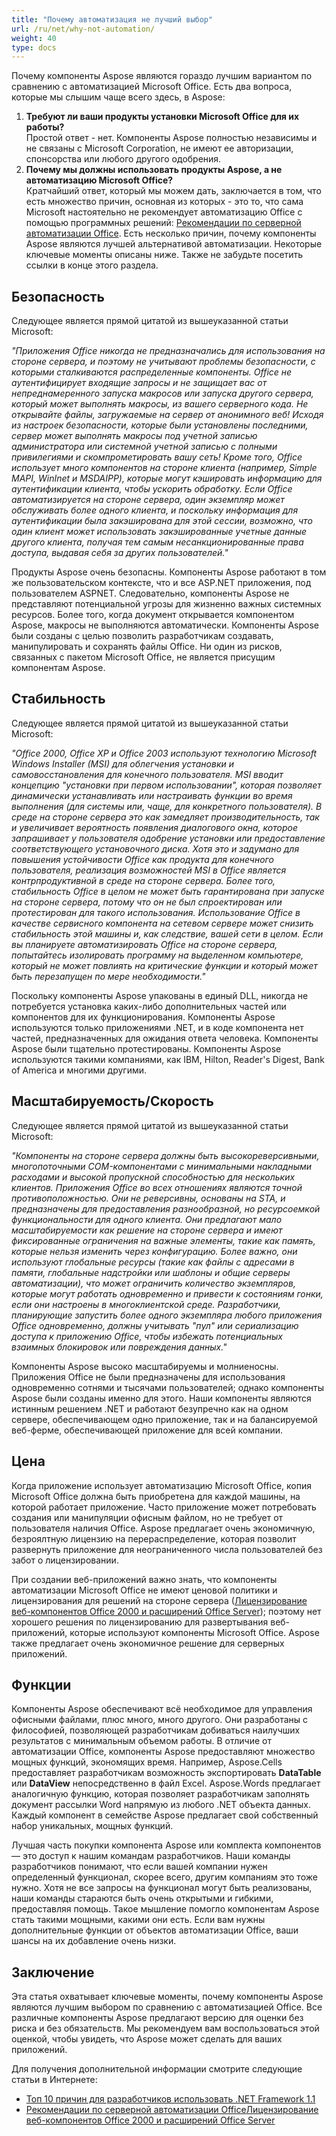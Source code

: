 ```yaml
---
title: "Почему автоматизация не лучший выбор"
url: /ru/net/why-not-automation/
weight: 40
type: docs
---
```


Почему компоненты Aspose являются гораздо лучшим вариантом по сравнению с автоматизацией Microsoft Office. Есть два вопроса, которые мы слышим чаще всего здесь, в Aspose:

1. **Требуют ли ваши продукты установки Microsoft Office для их работы?**  
   Простой ответ - нет. Компоненты Aspose полностью независимы и не связаны с Microsoft Corporation, не имеют ее авторизации, спонсорства или любого другого одобрения.
2. **Почему мы должны использовать продукты Aspose, а не автоматизацию Microsoft Office?**  
   Кратчайший ответ, который мы можем дать, заключается в том, что есть множество причин, основная из которых - это то, что сама Microsoft настоятельно не рекомендует автоматизацию Office с помощью программных решений: [Рекомендации по серверной автоматизации Office](https://support.microsoft.com/?scid=kb;EN-US;q257757). Есть несколько причин, почему компоненты Aspose являются лучшей альтернативой автоматизации. Некоторые ключевые моменты описаны ниже. Также не забудьте посетить ссылки в конце этого раздела.

## **Безопасность**

Следующее является прямой цитатой из вышеуказанной статьи Microsoft:

_"Приложения Office никогда не предназначались для использования на стороне сервера, и поэтому не учитывают проблемы безопасности, с которыми сталкиваются распределенные компоненты. Office не аутентифицирует входящие запросы и не защищает вас от непреднамеренного запуска макросов или запуска другого сервера, который может выполнять макросы, из вашего серверного кода. Не открывайте файлы, загружаемые на сервер от анонимного веб! Исходя из настроек безопасности, которые были установлены последними, сервер может выполнять макросы под учетной записью администратора или системной учетной записью с полными привилегиями и скомпрометировать вашу сеть! Кроме того, Office использует много компонентов на стороне клиента (например, Simple MAPI, WinInet и MSDAIPP), которые могут кэшировать информацию для аутентификации клиента, чтобы ускорить обработку. Если Office автоматизируется на стороне сервера, один экземпляр может обслуживать более одного клиента, и поскольку информация для аутентификации была закэширована для этой сессии, возможно, что один клиент может использовать закэшированные учетные данные другого клиента, получая тем самым несанкционированные права доступа, выдавая себя за других пользователей."_

Продукты Aspose очень безопасны. Компоненты Aspose работают в том же пользовательском контексте, что и все ASP.NET приложения, под пользователем ASPNET. Следовательно, компоненты Aspose не представляют потенциальной угрозы для жизненно важных системных ресурсов. Более того, когда документ открывается компонентом Aspose, макросы не выполняются автоматически. Компоненты Aspose были созданы с целью позволить разработчикам создавать, манипулировать и сохранять файлы Office. Ни один из рисков, связанных с пакетом Microsoft Office, не является присущим компонентам Aspose.

## **Стабильность**

Следующее является прямой цитатой из вышеуказанной статьи Microsoft:

_"Office 2000, Office XP и Office 2003 используют технологию Microsoft Windows Installer (MSI) для облегчения установки и самовосстановления для конечного пользователя. MSI вводит концепцию "установки при первом использовании", которая позволяет динамически устанавливать или настраивать функции во время выполнения (для системы или, чаще, для конкретного пользователя). В среде на стороне сервера это как замедляет производительность, так и увеличивает вероятность появления диалогового окна, которое запрашивает у пользователя одобрение установки или предоставление соответствующего установочного диска. Хотя это и задумано для повышения устойчивости Office как продукта для конечного пользователя, реализация возможностей MSI в Office является контрпродуктивной в среде на стороне сервера. Более того, стабильность Office в целом не может быть гарантирована при запуске на стороне сервера, потому что он не был спроектирован или протестирован для такого использования. Использование Office в качестве сервисного компонента на сетевом сервере может снизить стабильность этой машины и, как следствие, вашей сети в целом. Если вы планируете автоматизировать Office на стороне сервера, попытайтесь изолировать программу на выделенном компьютере, который не может повлиять на критические функции и который может быть перезапущен по мере необходимости."_

Поскольку компоненты Aspose упакованы в единый DLL, никогда не потребуется установка каких-либо дополнительных частей или компонентов для их функционирования. Компоненты Aspose используются только приложениями .NET, и в коде компонента нет частей, предназначенных для ожидания ответа человека. Компоненты Aspose были тщательно протестированы. Компоненты Aspose используются такими компаниями, как IBM, Hilton, Reader's Digest, Bank of America и многими другими.

## **Масштабируемость/Скорость**

Следующее является прямой цитатой из вышеуказанной статьи Microsoft:

_"Компоненты на стороне сервера должны быть высокореверсивными, многопоточными COM-компонентами с минимальными накладными расходами и высокой пропускной способностью для нескольких клиентов. Приложения Office во всех отношениях являются точной противоположностью. Они не реверсивны, основаны на STA, и предназначены для предоставления разнообразной, но ресурсоемкой функциональности для одного клиента. Они предлагают мало масштабируемости как решение на стороне сервера и имеют фиксированные ограничения на важные элементы, такие как память, которые нельзя изменить через конфигурацию. Более важно, они используют глобальные ресурсы (такие как файлы с адресами в памяти, глобальные надстройки или шаблоны и общие серверы автоматизации), что может ограничить количество экземпляров, которые могут работать одновременно и привести к состояниям гонки, если они настроены в многоклиентской среде. Разработчики, планирующие запустить более одного экземпляра любого приложения Office одновременно, должны учитывать "пул" или сериализацию доступа к приложению Office, чтобы избежать потенциальных взаимных блокировок или повреждения данных."_

Компоненты Aspose высоко масштабируемы и молниеносны. Приложения Office не были предназначены для использования одновременно сотнями и тысячами пользователей; однако компоненты Aspose были созданы именно для этого. Наши компоненты являются истинным решением .NET и работают безупречно как на одном сервере, обеспечивающем одно приложение, так и на балансируемой веб-ферме, обеспечивающей приложение для всей компании.

## **Цена**

Когда приложение использует автоматизацию Microsoft Office, копия Microsoft Office должна быть приобретена для каждой машины, на которой работает приложение. Часто приложение может потребовать создания или манипуляции офисным файлом, но не требует от пользователя наличия Office. Aspose предлагает очень экономичную, безроялтную лицензию на перераспределение, которая позволит развернуть приложение для неограниченного числа пользователей без забот о лицензировании.

При создании веб-приложений важно знать, что компоненты автоматизации Microsoft Office не имеют ценовой политики и лицензирования для решений на стороне сервера ([Лицензирование веб-компонентов Office 2000 и расширений Office Server](https://support.microsoft.com/?scid=kb;EN-US;q243006)); поэтому нет хорошего решения по лицензированию для развертывания веб-приложений, которые используют компоненты Microsoft Office. Aspose также предлагает очень экономичное решение для серверных приложений.

## **Функции**

Компоненты Aspose обеспечивают всё необходимое для управления офисными файлами, плюс много, много другого. Они разработаны с философией, позволяющей разработчикам добиваться наилучших результатов с минимальным объемом работы. В отличие от автоматизации Office, компоненты Aspose предоставляют множество мощных функций, экономящих время. Например, Aspose.Cells предоставляет разработчикам возможность экспортировать **DataTable** или **DataView** непосредственно в файл Excel. Aspose.Words предлагает аналогичную функцию, которая позволяет разработчикам заполнять документ рассылки Word напрямую из любого .NET объекта данных. Каждый компонент в семействе Aspose предлагает свой собственный набор уникальных, мощных функций.

Лучшая часть покупки компонента Aspose или комплекта компонентов — это доступ к нашим командам разработчиков. Наши команды разработчиков понимают, что если вашей компании нужен определенный функционал, скорее всего, другим компаниям это тоже нужно. Хотя не все запросы на функционал могут быть реализованы, наши команды стараются быть очень открытыми и гибкими, предоставляя помощь. Такое мышление помогло компонентам Aspose стать такими мощными, какими они есть. Если вам нужны дополнительные функции от объектов автоматизации Office, ваши шансы на их добавление очень низки.

## **Заключение**

Эта статья охватывает ключевые моменты, почему компоненты Aspose являются лучшим выбором по сравнению с автоматизацией Office. Все различные компоненты Aspose предлагают версию для оценки без риска и без обязательств. Мы рекомендуем вам воспользоваться этой оценкой, чтобы увидеть, что Aspose может сделать для ваших приложений.

Для получения дополнительной информации смотрите следующие статьи в Интернете:

- [Топ 10 причин для разработчиков использовать .NET Framework 1.1](http://msdn2.microsoft.com/en-us/netframework/aa497339.aspx)
- [Рекомендации по серверной автоматизации Office](https://support.microsoft.com/?scid=kb;EN-US;q257757)[Лицензирование веб-компонентов Office 2000 и расширений Office Server](https://support.microsoft.com/?scid=kb;EN-US;q243006)
